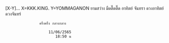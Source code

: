 [X-Y]...  X=KKK.KING. Y=YOMMAGANON
ยามสว่าง  มืดตื๊ดตื๊ด
อาทิตย์   จันทรา
ดวงอาทิตย์ ดวงจันทร์

                   ครึ่งครึ่ง กลางกลาง
                    
                       11/06/2565
                          18:50 น
